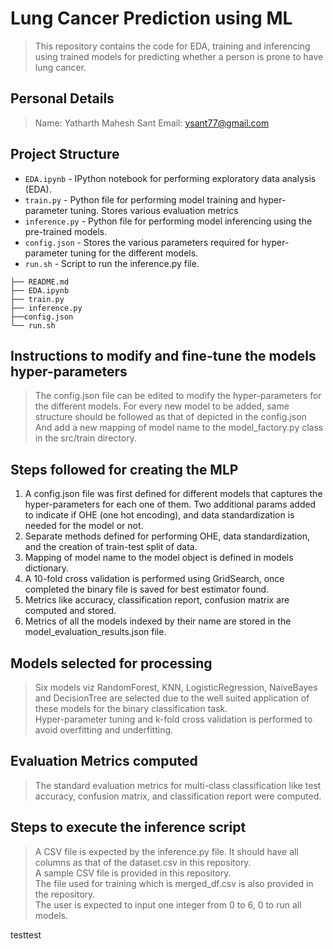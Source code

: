 # Lung Cancer Prediction using ML

> This repository contains the code for EDA, training and inferencing using trained models for predicting whether a person is prone to have lung cancer.

## Personal Details

> Name: Yatharth Mahesh Sant
> Email: ysant77@gmail.com


## Project Structure

* `EDA.ipynb` - IPython notebook for performing exploratory data analysis (EDA).
* `train.py` - Python file for performing model training and hyper-parameter tuning. Stores various evaluation metrics
* `inference.py` - Python file for performing model inferencing using the pre-trained models.
* `config.json` - Stores the various parameters required for hyper-parameter tuning for the different models.
* `run.sh` - Script to run the inference.py file.
  
```Lung_Cancer
├── README.md
├── EDA.ipynb
├── train.py
├── inference.py
├──config.json
└── run.sh
```
## Instructions to modify and fine-tune the models hyper-parameters

> The config.json file can be edited to modify the hyper-parameters for the different models. For every new model to be added, same structure should be followed as that of depicted in the config.json
> And add a new mapping of model name to the model_factory.py class in the src/train directory.

## Steps followed for creating the MLP

1. A config.json file was first defined for different models that captures the hyper-parameters for each one of them. Two additional params added to indicate if OHE (one hot encoding), and data standardization is needed for the model or not.
2. Separate methods defined for performing OHE, data standardization, and the creation of train-test split of data.
3. Mapping of model name to the model object is defined in models dictionary.
4. A 10-fold cross validation is performed using GridSearch, once completed the binary file is saved for best estimator found.
5. Metrics like accuracy, classification report, confusion matrix are computed and stored.
6. Metrics of all the models indexed by their name are stored in the model_evaluation_results.json file.

## Models selected for processing

> Six models viz RandomForest, KNN, LogisticRegression, NaiveBayes and DecisionTree are selected due to the well suited application of these models for the binary classification task. <br/>
> Hyper-parameter tuning and k-fold cross validation is performed to avoid overfitting and underfitting.  <br/>

## Evaluation Metrics computed

> The standard evaluation metrics for multi-class classification like test accuracy, confusion matrix, and classification report were computed.

## Steps to execute the inference script

> A CSV file is expected by the inference.py file. It should have all columns as that of the dataset.csv in this repository.  <br/>
> A sample CSV file is provided in this repository.  <br/> 
> The file used for training which is merged_df.csv is also provided in the repository.  <br/>
> The user is expected to input one integer from 0 to 6, 0 to run all models.  <br/>

testtest


